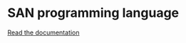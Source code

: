 # SAN programming language
[Read the documentation](https://github.com/tatakae-game/docs/blob/master/san.md)
